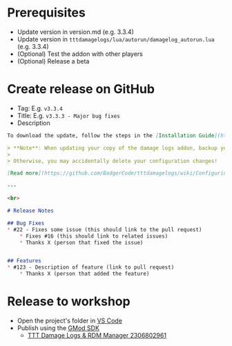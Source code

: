 # Prerequisites

* Update version in version.md (e.g. 3.3.4)
* Update version in `tttdamagelogs/lua/autorun/damagelog_autorun.lua` (e.g. 3.3.4)
* (Optional) Test the addon with other players
* (Optional) Release a beta


# Create release on GitHub
* Tag: E.g. `v3.3.4`
* Title: E.g. `v3.3.3 - Major bug fixes`
* Description

```markdown
To download the update, follow the steps in the [Installation Guide](https://github.com/BadgerCode/tttdamagelogs#installation).

> **Note**: When updating your copy of the damage logs addon, backup your configuration files!
> 
> Otherwise, you may accidentally delete your configuration changes!

[Read more](https://github.com/BadgerCode/tttdamagelogs/wiki/Configuring-the-damage-logs)

---

<br>

# Release Notes

## Bug Fixes
* #22 - Fixes some issue (this should link to the pull request)
    * Fixes #16 (this should link to related issues)
    * Thanks X (person that fixed the issue)


## Features
* #123 - Description of feature (link to pull request)
    * Thanks X (person that added the feature)
```



# Release to workshop
* Open the project's folder in [VS Code](https://code.visualstudio.com/)
* Publish using the [GMod SDK](https://marketplace.visualstudio.com/items?itemName=BadgerCode.gmod-sdk)
    * [TTT Damage Logs & RDM Manager 2306802961](https://steamcommunity.com/sharedfiles/filedetails/?id=2306802961)
